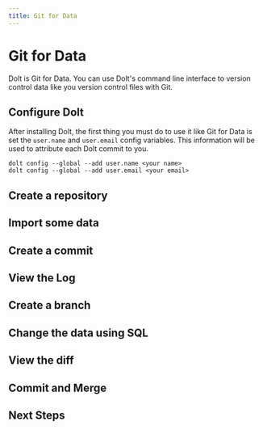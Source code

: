 ```yaml
---
title: Git for Data
---
```


# Git for Data

Dolt is Git for Data. You can use Dolt's command line interface to version control data like you version control files with Git.

## Configure Dolt

After installing Dolt, the first thing you must do to use it like Git for Data is set the `user.name` and `user.email` config variables. This information will be used to attribute each Dolt commit to you. 

```
dolt config --global --add user.name <your name>
dolt config --global --add user.email <your email>
```

## Create a repository


## Import some data


## Create a commit


## View the Log


## Create a branch


## Change the data using SQL


## View the diff


## Commit and Merge


## Next Steps